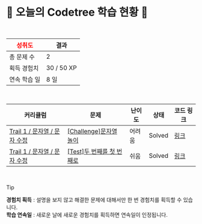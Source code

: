 # 🌲 오늘의 Codetree 학습 현황 🌲

<br />

| <span style="color:red;display:block;text-align:center;"> **성취도**</span> | 결과 |
|---|---|
| 총 문제 수 | 2 |
| 획득 경험치 | 30 / 50 XP |
| 연속 학습 일 | 8 일 |

<br />

|커리큘럼|문제|난이도|상태|코드 링크|
|---|---|---|---|---|
|[Trail 1 / 문자열 / 문자 수정](https://https://en.codetree.ai/trail-info/novice-low/)|[[Challenge]문자열 놀이](https://https://en.codetree.ai/trails/complete/curated-cards/challenge-play-with-string/)|어려움|Solved|[링크](https://github.com/kobumseouk/codetree-algorithm/blob/main/250108/%EB%AC%B8%EC%9E%90%EC%97%B4%20%EB%86%80%EC%9D%B4/play-with-string.java)|
|[Trail 1 / 문자열 / 문자 수정](https://https://en.codetree.ai/trail-info/novice-low/)|[[Test]두 번째를 첫 번째로](https://https://en.codetree.ai/trails/complete/curated-cards/test-second-to-first/)|쉬움|Solved|[링크](https://github.com/kobumseouk/codetree-algorithm/blob/main/250108/%EB%91%90%20%EB%B2%88%EC%A7%B8%EB%A5%BC%20%EC%B2%AB%20%EB%B2%88%EC%A7%B8%EB%A1%9C/second-to-first.java)|


<br />

> [!TIP]
> **경험치 획득** : 설명을 보지 않고 해결한 문제에 대해서만 한 번 경험치를 획득할 수 있습니다.  
> **학습 연속일** : 새로운 날에 새로운 경험치를 획득하면 연속일이 인정됩니다.


